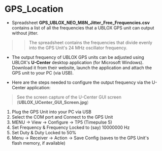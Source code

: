 # GPS_Location
- Spreadsheet <b>GPS\_UBLOX\_NEO\_M8N\_Jitter\_Free\_Frequencies.csv</b> contains a list of all the frequencies that a UBLOX GPS unit can output without jitter. 

>> The spreadsheet contains the frequencies that divide evenly into the GPS Unit's 24 MHz oscillator frequency. 

- The output frequency of UBLOX GPS units can be adjusted using UBLOX's <b>U-Center</b> desktop application (for Microsoft Windows). Download it from their website, launch the application and attach the GPS unit to your PC (via USB).

- Here are the steps needed to configure the output frequency via the U-Center application:
> See the screen capture of the U-Center GUI screen (<b>UBLOX\_UCenter\_GUI\_Screen.jpg</b>)


1. Plug the GPS Unit into your PC via USB
2. Select the COM port and Connect to the GPS Unit
3. MENU -> View -> Configure -> TP5 (Timepulse 5)
4. Set Frequency & Frequency Locked to (say) 10000000 Hz
5. Set Duty & Duty Locked to 50% 
6. Menu -> Receiver -> Action -> Save Config (saves to the GPS Unit's flash memory, if available)


